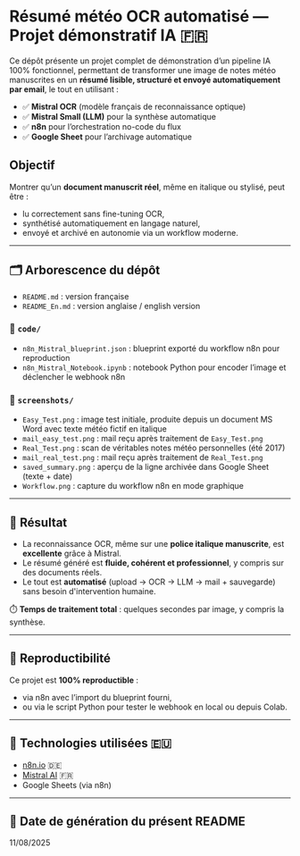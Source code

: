 
# Résumé météo OCR automatisé — Projet démonstratif IA 🇫🇷

Ce dépôt présente un projet complet de démonstration d’un pipeline IA 100% fonctionnel, permettant de transformer une image de notes météo manuscrites en un **résumé lisible, structuré et envoyé automatiquement par email**, le tout en utilisant :

- ✅ **Mistral OCR** (modèle français de reconnaissance optique)
- ✅ **Mistral Small (LLM)** pour la synthèse automatique
- ✅ **n8n** pour l’orchestration no-code du flux
- ✅ **Google Sheet** pour l’archivage automatique

## Objectif
Montrer qu’un **document manuscrit réel**, même en italique ou stylisé, peut être :
- lu correctement sans fine-tuning OCR,
- synthétisé automatiquement en langage naturel,
- envoyé et archivé en autonomie via un workflow moderne.

---

## 🗂️ Arborescence du dépôt

- `README.md` : version française
- `README_En.md` : version anglaise / english version

### 📁 `code/`
- `n8n_Mistral_blueprint.json` : blueprint exporté du workflow n8n pour reproduction
- `n8n_Mistral_Notebook.ipynb` : notebook Python pour encoder l’image et déclencher le webhook n8n

### 📁 `screenshots/`
- `Easy_Test.png` : image test initiale, produite depuis un document MS Word avec texte météo fictif en italique
- `mail_easy_test.png` : mail reçu après traitement de `Easy_Test.png`
- `Real_Test.png` : scan de véritables notes météo personnelles (été 2017)
- `mail_real_test.png` : mail reçu après traitement de `Real_Test.png`
- `saved_summary.png` : aperçu de la ligne archivée dans Google Sheet (texte + date)
- `Workflow.png` : capture du workflow n8n en mode graphique

---

## 🚀 Résultat

- La reconnaissance OCR, même sur une **police italique manuscrite**, est **excellente** grâce à Mistral.
- Le résumé généré est **fluide, cohérent et professionnel**, y compris sur des documents réels.
- Le tout est **automatisé** (upload → OCR → LLM → mail + sauvegarde) sans besoin d'intervention humaine.

⏱️ **Temps de traitement total** : quelques secondes par image, y compris la synthèse.

---

## 🔁 Reproductibilité

Ce projet est **100% reproductible** :
- via n8n avec l’import du blueprint fourni,
- ou via le script Python pour tester le webhook en local ou depuis Colab.

---

## 🙌 Technologies utilisées 🇪🇺

- [n8n.io](https://n8n.io) 🇩🇪
- [Mistral AI](https://mistral.ai/fr) 🇫🇷 
- Google Sheets (via n8n)

---

## 📅 Date de génération du présent README

11/08/2025

